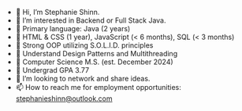 - 👋 Hi, I’m Stephanie Shinn.
- 👀 I’m interested in Backend or Full Stack Java.
- 🌱 Primary language: Java (2 years)
- 🌱 HTML & CSS (1 year), JavaScript (< 6 months), SQL (< 3 months)
- 🌱 Strong OOP utilizing S.O.L.I.D. principles
- 🌱 Understand Design Patterns and Multithreading
- 🌱 Computer Science M.S. (est. December 2024)
- 🌱 Undergrad GPA 3.77
- 💞️ I’m looking to network and share ideas.
- 📫 How to reach me for employment opportunities:  stephanieshinn@outlook.com

<!---
ShinnDing/ShinnDing is a ✨ special ✨ repository because its `README.md` (this file) appears on your GitHub profile.
You can click the Preview link to take a look at your changes.
--->
